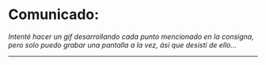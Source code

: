 # Comunicado:

_Intenté hacer un gif desarrollando cada punto mencionado en la consigna, pero solo puedo grabar una pantalla a la vez, ási que desistí de ello..._

---